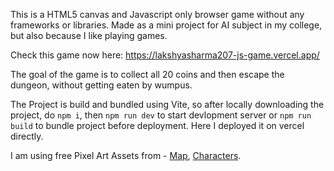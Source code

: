 This is a HTML5 canvas and Javascript only browser game without any frameworks or libraries. Made as a mini project for AI subject in my college, but also because I like playing games. 

Check this game now here: https://lakshyasharma207-js-game.vercel.app/

The goal of the game is to collect all 20 coins and then escape the dungeon, without getting eaten by wumpus.

The Project is build and bundled using Vite, so after locally downloading the project, do `npm i`, 
then `npm run dev` to start devlopment server or `npm run build` to bundle project before deployment. 
Here I deployed it on vercel directly.

I am using free Pixel Art Assets from - [Map](https://0x72.itch.io/16x16-dungeon-tileset), [Characters](https://merchant-shade.itch.io/16x16-puny-characters).
